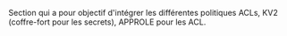 Section qui a pour objectif d'intégrer les différentes politiques ACLs, KV2 (coffre-fort pour les secrets), APPROLE pour les ACL.